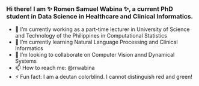 ### Hi there! I am ✨ Romen Samuel Wabina ✨, a current PhD student in Data Science in Healthcare and Clinical Informatics.
- 🔭 I’m currently working as a part-time lecturer in University of Science and Technology of the Philippines in Computational Statistics
- 🌱 I’m currently learning Natural Language Processing and Clinical Informatics
- 👯 I’m looking to collaborate on Computer Vision annd Dynamical Systems
- 📫 How to reach me: @rrwabina
- ⚡ Fun fact: I am a deutan colorblind. I cannot distinguish red and green!
<!--
**rrwabina/rrwabina** is a ✨ _special_ ✨ repository because its `README.md` (this file) appears on your GitHub profile.

Here are some ideas to get you started:

- 🔭 I’m currently working on ...
- 🌱 I’m currently learning ...
- 👯 I’m looking to collaborate on ...
- 🤔 I’m looking for help with ...
- 💬 Ask me about ...
- 📫 How to reach me: ...
- 😄 Pronouns: ...
- ⚡ Fun fact: ...
-->
